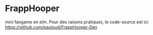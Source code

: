 # FrappHooper
 mini fangame en elm.
Pour des raisons pratiques, le code-source est ici https://github.com/pauloud/FrappHooper-Dev
